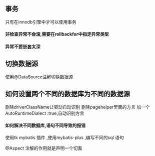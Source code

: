 ## 事务
只有在innodb引擎中才可以使用事务

#### 非检查异常不会滚,需要在rollbackfor中指定异常类型
#### 异常不要嵌套太深

## 切换数据源
使用@DataSource注解切换数据源

## 如何设置两个不同的数据库为不同的数据源

删除driverClassName让驱动自动识别
删除pagehelper里面的方言
加一个AutoRuntimeDialect :true,自动识别方言

#### 如何解决不同数据库,语句不同导致的报错
使用tk mybatis 插件  ,使用mybatis-plus ,编写不同的sql 语句

@Aspect 注解的作用就是声明一个切面
